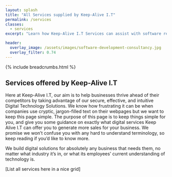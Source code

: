 ```yaml
---
layout: splash
title: "All Services supplied by Keep-Alive I.T"
permalink: /services
classes:
  - services
excerpt: "Learn how Keep-Alive I.T Services can assist with software recommendations, or develop bespoke platform specific Software solutions for your home."

header:
  overlay_image: /assets/images/software-development-consultancy.jpg
  overlay_filter: 0.74
---
```


{% include breadcrumbs.html %}

## Services offered by Keep-Alive I.T
Here at Keep-Alive I.T, our aim is to help businesses thrive ahead of their competitors by taking advantage of our secure, effective, and intuitive Digital Technology Solutions. 
We know how frustrating it can be when companies use cryptic, jargon-filled text on their webpages but we want to keep this page simple. The purpose of this page is to keep things simple for you, and give you some guidance on exactly what digital services Keep Alive I.T can offer you to generate more sales for your business. We promise we won’t confuse you with any hard to understand terminology, so keep reading if you’d like to know more.
 
We build digital solutions for absolutely any business that needs them, no matter what industry it’s in, or what its employees’ current understanding of technology is.

[List all services here in a nice grid]